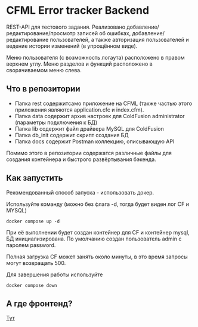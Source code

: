 # CFML Error tracker Backend

REST-API для тестового задания. Реализовано добавление/редактирование/просмотр записей об
ошибках, добавление/редактирование пользователей, а также авторизация пользователей и
ведение истории изменений (в упрощённом виде).

Меню пользователя (с возможность логаута) расположено в правом верхнем углу.
Меню разделов и функций расположено в сворачиваемом меню слева.

## Что в репозитории

- Папка rest содержит само приложение на CFML (также частью этого приложения являются application.cfc и index.cfm).
- Папка data содержит архив настроек для ColdFusion administrator (параметры подключения к БД)
- Папка lib содержит файл драйвера MySQL для ColdFusion
- Папка db_init содержит скрипт создания БД
- Папка docs содержит Postman коллекцию, описывающую API

Помимо этого в репозитории содержатся различные файлы для создания контейнера и быстрого развёртывания бэкенда.

## Как запустить

Рекомендованный способ запуска - использовать докер.

Используйте команду (можно без флага -d, тогда будет виден лог CF и MYSQL)

```
docker compose up -d
```

При её выполнении будет создан контейнер для CF и контейнер mysql, БД инициализирована.
По умолчанию создан пользователь admin с паролем password.

Полная загрузка CF может занять около минуты, в это время запросы могут возвращать 500.

Для завершения работы используйте

```
docker compose down
```
## А где фронтенд?
[Тут](https://github.com/Kartearis/vue-cfml-tracker)
